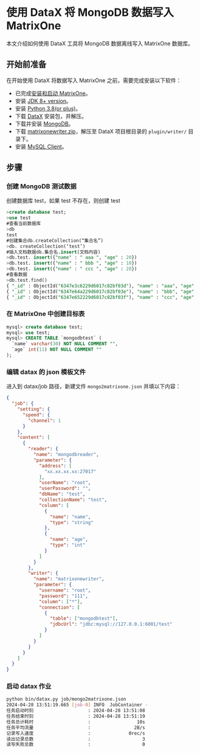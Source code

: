 # 使用 DataX 将 MongoDB 数据写入 MatrixOne

本文介绍如何使用 DataX 工具将 MongoDB 数据离线写入 MatrixOne 数据库。

## 开始前准备

在开始使用 DataX 将数据写入 MatrixOne 之前，需要完成安装以下软件：

- 已完成[安装和启动 MatrixOne](../../../Get-Started/install-standalone-matrixone.md)。
- 安装 [JDK 8+ version](https://www.oracle.com/sg/java/technologies/javase/javase8-archive-downloads.html)。
- 安装 [Python 3.8(or plus)](https://www.python.org/downloads/)。
- 下载 [DataX](https://datax-opensource.oss-cn-hangzhou.aliyuncs.com/202210/datax.tar.gz) 安装包，并解压。
- 下载并安装 [MongoDB](https://www.mongodb.com/)。
- 下载 [matrixonewriter.zip](https://community-shared-data-1308875761.cos.ap-beijing.myqcloud.com/artwork/docs/develop/Computing-Engine/datax-write/matrixonewriter.zip)，解压至 DataX 项目根目录的 `plugin/writer/` 目录下。
- 安装 <a href="https://dev.mysql.com/downloads/mysql" target="_blank">MySQL Client</a>。

## 步骤

### 创建 MongoDB 测试数据

创建数据库 test，如果 test 不存在，则创建 test

```sql
>create database test;
>use test
#查看当前数据库
>db
test
#创建集合db.createCollection(“集合名”)
>db. createCollection(‘test’)
#插入文档数据db.集合名.insert(文档内容)
>db.test. insert({"name" : " aaa ", "age" : 20})
>db.test. insert({"name" : " bbb ", "age" : 18})
>db.test. insert({"name" : " ccc ", "age" : 28})
#查看数据
>db.test.find()
{ "_id" : ObjectId("6347e3c6229d6017c82bf03d"), "name" : "aaa", "age" : 20 }
{ "_id" : ObjectId("6347e64a229d6017c82bf03e"), "name" : "bbb", "age" : 18 }
{ "_id" : ObjectId("6347e652229d6017c82bf03f"), "name" : "ccc", "age" : 28 }
```

### 在 MatrixOne 中创建目标表

```sql
mysql> create database test;
mysql> use test;
mysql> CREATE TABLE `mongodbtest` (
  `name` varchar(30) NOT NULL COMMENT "",
  `age` int(11) NOT NULL COMMENT ""
);
```

### 编辑 datax 的 json 模板文件

进入到 datax/job 路径，新建文件 `mongo2matrixone.json` 并填以下内容：

```json
{
  "job": {
    "setting": {
      "speed": {
        "channel": 1
      }
    },
    "content": [
      {
        "reader": {
          "name": "mongodbreader",
          "parameter": {
            "address": [
              "xx.xx.xx.xx:27017"
            ],
            "userName": "root",
            "userPassword": "",
            "dbName": "test",
            "collectionName": "test",
            "column": [
              {
                "name": "name",
                "type": "string"
              },
              {
                "name": "age",
                "type": "int"
              }
            ]
          }
        },
        "writer": {
          "name": "matrixonewriter",
          "parameter": {
            "username": "root",
            "password": "111",
            "column": ["*"],
            "connection": [
              {
                "table": ["mongodbtest"],
                "jdbcUrl": "jdbc:mysql://127.0.0.1:6001/test"
              }
            ]
          }
        }
      }
    ]
  }
}
```

### 启动 datax 作业

```bash
python bin/datax.py job/mongo2matrixone.json
2024-04-28 13:51:19.665 [job-0] INFO  JobContainer -
任务启动时刻                    : 2024-04-28 13:51:08
任务结束时刻                    : 2024-04-28 13:51:19
任务总计耗时                    :                 10s
任务平均流量                    :                2B/s
记录写入速度                    :              0rec/s
读出记录总数                    :                   3
读写失败总数                    :                   0
```